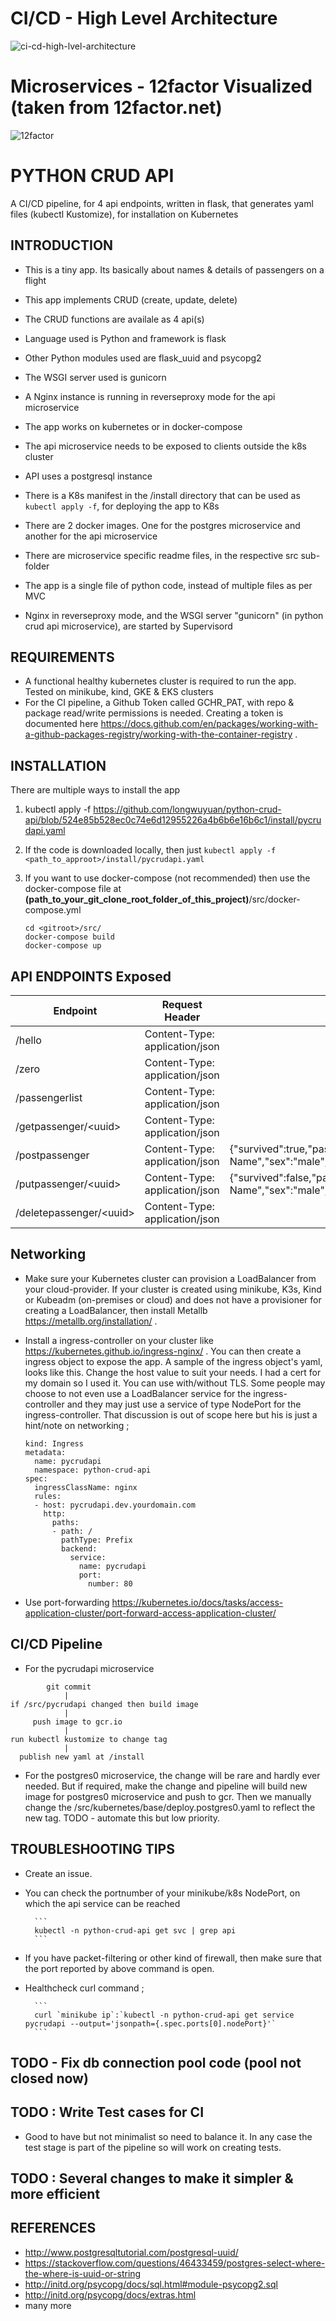 # CI/CD - High Level Architecture

![ci-cd-high-lvel-architecture](https://user-images.githubusercontent.com/5085914/142748681-65e2ff9c-85f1-4489-9385-5b0de8e8da35.png)

# Microservices - 12factor Visualized (taken from 12factor.net)

![12factor](https://user-images.githubusercontent.com/5085914/142748772-3ee07fab-0396-4c4f-84a8-9c5551d39081.png)


# PYTHON CRUD API

A CI/CD pipeline, for 4 api endpoints, written in flask, that generates yaml files (kubectl Kustomize), for installation on Kubernetes


## INTRODUCTION

* This is a tiny app. Its basically about names & details of passengers on a flight

* This app implements CRUD (create, update, delete)

* The CRUD functions are availale as 4 api(s)

* Language used is Python and framework is flask

* Other Python modules used are flask_uuid and psycopg2

* The WSGI server used is gunicorn

* A Nginx instance is running in reverseproxy mode for the api microservice

* The app works on kubernetes or in docker-compose

* The api microservice needs to be exposed to clients outside the k8s cluster

* API uses a postgresql instance

* There is a K8s manifest in the /install directory that can be used as `kubectl apply -f`, for deploying the app to K8s

* There are 2 docker images. One for the postgres microservice and another for the api microservice

* There are microservice specific readme files, in the respective src sub-folder

* The app is a single file of python code, instead of multiple files as per MVC

* Nginx in reverseproxy mode, and the WSGI server "gunicorn" (in python crud api microservice), are started by Supervisord


## REQUIREMENTS

- A functional healthy kubernetes cluster is required to run the app. Tested on minikube, kind, GKE & EKS clusters
- For the CI pipeline, a Github Token called GCHR_PAT, with repo & package read/write permissions is needed. Creating a token is documented here https://docs.github.com/en/packages/working-with-a-github-packages-registry/working-with-the-container-registry .

## INSTALLATION

There are multiple ways to install the app

  1. kubectl apply -f https://github.com/longwuyuan/python-crud-api/blob/524e85b528ec0c74e6d12955226a4b6b6e16b6c1/install/pycrudapi.yaml

  2. If the code is downloaded locally, then just `kubectl apply -f <path_to_approot>/install/pycrudapi.yaml`

  3. If you want to use docker-compose (not recommended) then use the docker-compose file at __(path_to_your_git_clone_root_folder_of_this_project)__/src/docker-compose.yml

        ```
        cd <gitroot>/src/
        docker-compose build
        docker-compose up
        ```

## API ENDPOINTS Exposed

Endpoint                    |       Request Header              |       Request Body
----------------------------|-----------------------------------|-------------------
/hello                      | Content-Type: application/json    |
/zero                       | Content-Type: application/json    |
/passengerlist              | Content-Type: application/json    |
/getpassenger/\<uuid\>      | Content-Type: application/json    |
/postpassenger              | Content-Type: application/json              | {"survived":true,"passengerClass":2,"name":"Post-Test-Name","sex":"male","age":27.0,"siblingsOrSpousesAboard":0,"parentsOrChildrenAboard":0,"fare":13.0}       |
/putpassenger/\<uuid\>      | Content-Type: application/json    | {"survived":false,"passengerClass":2,"name":"Put-Test-Name","sex":"male","age":27.0,"siblingsOrSpousesAboard":0,"parentsOrChildrenAboard":0,"fare":13.0}
/deletepassenger/\<uuid\>    | Content-Type: application/json    |

## Networking

- Make sure your Kubernetes cluster can provision a LoadBalancer from your cloud-provider. If your cluster is created using minikube, K3s, Kind or Kubeadm (on-premises or cloud) and does not have a provisioner for creating a LoadBalancer, then install Metallb https://metallb.org/installation/ .

- Install a ingress-controller on your cluster like https://kubernetes.github.io/ingress-nginx/ . You can then create a ingress object to expose the app. A sample of the ingress object's yaml, looks like this. Change the host value to suit your needs. I had a cert for my domain so I used it. You can use with/without TLS. Some people may choose to not even use a LoadBalancer service for the ingress-controller and they may just use a service of type NodePort for the ingress-controller. That discussion is out of scope here but his is just a hint/note on networking ;
  ```
  kind: Ingress
  metadata:
    name: pycrudapi
    namespace: python-crud-api
  spec:
    ingressClassName: nginx
    rules:
    - host: pycrudapi.dev.yourdomain.com
      http:
        paths:
        - path: /
          pathType: Prefix
          backend:
            service:
              name: pycrudapi
              port:
                number: 80
  ```

- Use port-forwarding https://kubernetes.io/docs/tasks/access-application-cluster/port-forward-access-application-cluster/ 

## CI/CD Pipeline

- For the pycrudapi microservice

```
        git commit
            |
if /src/pycrudapi changed then build image
            |
     push image to gcr.io
            |
run kubectl kustomize to change tag
            |
  publish new yaml at /install
```

- For the postgres0 microservice, the change will be rare and hardly ever needed. But if required, make the change and pipeline will build new image for postgres0 microservice and push to gcr. Then we manually change the /src/kubernetes/base/deploy.postgres0.yaml to reflect the new tag. TODO - automate this but low priority. 



## TROUBLESHOOTING TIPS

* Create an issue.

* You can check the portnumber of your minikube/k8s NodePort, on which the api service can be reached

        ```
        kubectl -n python-crud-api get svc | grep api
        ```

* If you have packet-filtering or other kind of firewall, then make sure that the port reported by above command is open.

* Healthcheck curl command ;

        ```
        curl `minikube ip`:`kubectl -n python-crud-api get service pycrudapi --output='jsonpath={.spec.ports[0].nodePort}'`
        ```

## TODO - Fix db connection pool code (pool not closed now)

## TODO : Write Test cases for CI

* Good to have but not minimalist so need to balance it. In any case the test stage is part of the pipeline so will work on creating tests.

## TODO : Several changes to make it simpler & more efficient

## REFERENCES

* <http://www.postgresqltutorial.com/postgresql-uuid/>
* <https://stackoverflow.com/questions/46433459/postgres-select-where-the-where-is-uuid-or-string>
* <http://initd.org/psycopg/docs/sql.html#module-psycopg2.sql>
* <http://initd.org/psycopg/docs/extras.html>
* many more
